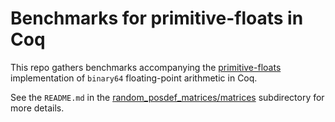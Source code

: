 # Benchmarks for primitive-floats in Coq

This repo gathers benchmarks accompanying the
[primitive-floats](https://github.com/coq/coq/pull/9867)
implementation of `binary64` floating-point arithmetic in Coq.

See the `README.md` in the
[random\_posdef\_matrices/matrices](https://github.com/validsdp/benchs-primitive-floats/tree/master/random_posdef_matrices/matrices#readme)
subdirectory for more details.

